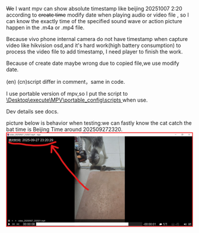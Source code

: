 ~~We~~ I want mpv can show absolute timestamp like beijing 20251007 2:20 according to ~~create time~~ modify date when playing audio or video file , so I can know the exactly time of the specified sound wave or action picture happen in the .m4a or .mp4 file.  

Because vivo phone internal camera do not have timestamp when capture video like hikvision osd,and it's hard work(high battery consumption) to process the video file to add timestamp,  I need player to finish the work.  

Because of create date maybe wrong due to copied file,we use modify date.  

(en) (cn)script differ in comment，same in code.  

I use portable version of mpv,so I put the script to <u> \Desktop\execute\MPV\portable_config\scripts </u> when use.  

Dev details see docs.  

picture  below is behavior when testing:we can fastly know the cat catch the bat time is  Beijing Time around 202509272320.  
![test-ok](test-ok.jpg)


